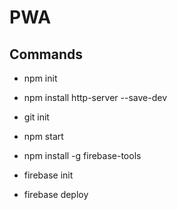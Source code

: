 # PWA

## Commands

* npm init
* npm install http-server --save-dev
* git init

* npm start

* npm install -g firebase-tools
* firebase init
* firebase deploy